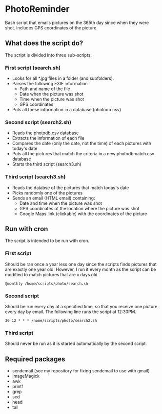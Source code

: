 # PhotoReminder
Bash script that emails pictures on the 365th day since when they were shot. Includes GPS coordinates of the picture.

## What does the script do?
The script is divided into three sub-scripts.
### First script (search.sh)
* Looks for all *.jpg files in a folder (and subfolders).
* Parses the following EXIF information
	* Path and name of the file
	* Date when the picture was shot
	* Time when the picture was shot
	* GPS coordinates
* Puts all these information in a database (photodb.csv)

### Second script (search2.sh)
* Reads the photodb.csv database
* Extracts the information of each file
* Compares the date (only the date, not the time) of each pictures with today's date
* Puts all the pictures that match the criteria in a new photodbmatch.csv database
* Starts the third script (search3.sh)

### Third script (search3.sh)
* Reads the databse of the pictures that match today's date
* Picks randomly one of the pictures
* Sends an email (HTML email) containing:
	* Date and time when the picture was shot
	* GPS coordinates of the location where the picture was shot
	* Google Maps link (clickable) with the coordinates of the picture

## Run with cron
The script is intended to be run with cron.

### First script
Should be ran once a year less one day since the scripts finds pictures that are exactly one year old. However, I run it every month as the script can be modified to match pictures that are x days old.

	@monthly /home/scripts/photo/search.sh

### Second script
Should be run every day at a specified time, so that you receive one picture every day by email.
The following line runs the script at 12:30PM.

	30 12 * * * /home/scripts/photo/search2.sh

### Third script
Should never be run as it is started automatically by the second script.

## Required packages
* sendemail (see my repository for fixing sendemail to use with gmail)
* ImageMagick
* awk
* printf
* grep
* sed
* head
* tail
